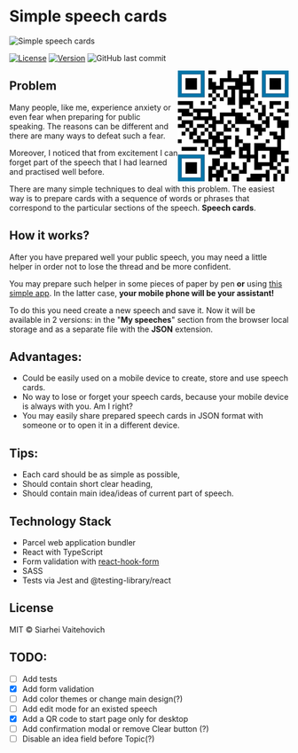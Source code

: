 # Simple speech cards
![Simple speech cards](https://user-images.githubusercontent.com/3176886/84038222-58584080-a9a8-11ea-89a5-38c494fe2b32.jpg)

<a href="https://github.com/sw999/speech-cards/blob/master/LICENSE.md"><img src="https://img.shields.io/github/license/sw999/speech-cards.svg?style=flat-square" alt="License"></a> <a href="https://github.com/SW999/random-number/tags"><img src="https://img.shields.io/github/v/tag/sw999/speech-cards.svg?sort=semver&style=flat-square" alt="Version"></a> ![GitHub last commit](https://img.shields.io/github/last-commit/sw999/speech-cards.svg?style=flat-square)

<img align="right" width="200" height="200" alt="QR Code link for mobile" src="https://github.com/SW999/speech-cards/raw/master/src/img/qr.png">

## Problem

Many people, like me, experience anxiety or even fear when preparing for public speaking. The reasons can be different and there are many ways to defeat such a fear.

Moreover, I noticed that from excitement I can forget part of the speech that I had learned and practised well before.

There are many simple techniques to deal with this problem. The easiest way is to prepare cards with a sequence of words or phrases that correspond to the particular sections of the speech. **Speech cards**.


## How it works?
After you have prepared well your public speech, you may need a little helper in order not to lose the thread and be more confident.

You may prepare such helper in some pieces of paper by pen **or** using [this simple app](https://sw999.github.io/speech-cards/). In the latter case, **your mobile phone will be your assistant!**

To do this you need create a new speech and save it.
Now it will be available in 2 versions: in the "**My speeches**" section from the browser local storage and as a separate file with the **JSON** extension.

## Advantages:

- Could be easily used on a mobile device to create, store and use speech cards.
- No way to lose or forget your speech cards, because your mobile device is always with you. Am I right?
- You may easily share prepared speech cards in JSON format with someone or to open it in a different device.

## Tips:

- Each card should be as simple as possible,
- Should contain short clear heading,
- Should contain main idea/ideas of current part of speech.

## Technology Stack
* Parcel web application bundler
* React with TypeScript
* Form validation with [react-hook-form](https://github.com/react-hook-form/react-hook-form)
* SASS
* Tests via Jest and @testing-library/react

## License

MIT © Siarhei Vaitehovich

## TODO:

- [ ] Add tests
- [x] Add form validation
- [ ] Add color themes or change main design(?)
- [ ] Add edit mode for an existed speech
- [x] Add a QR code to start page only for desktop
- [ ] Add confirmation modal or remove Clear button (?)
- [ ] Disable an idea field before Topic(?)
